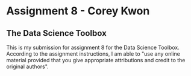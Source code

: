 # Assignment 8 - Corey Kwon
## The Data Science Toolbox

This is my submission for assignment 8 for the Data Science Toolbox.
According to the assignment instructions, I am able to "use any online material provided that you give appropriate attributions and credit to the original authors".